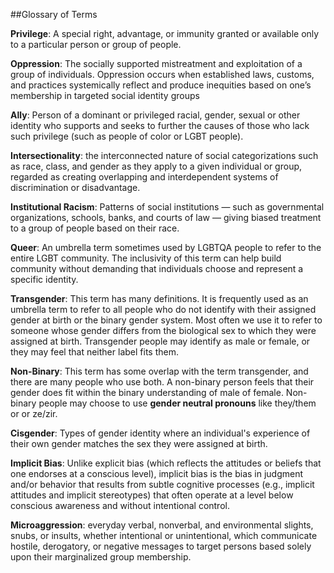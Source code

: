##Glossary of Terms


**Privilege**:  A special right, advantage, or immunity granted or available only to a particular person or group of people.

**Oppression**:  The socially supported mistreatment and exploitation of a group of individuals. Oppression occurs when established laws, customs, and practices systemically reflect and produce inequities based on one’s membership in targeted social identity groups

**Ally**: Person of a dominant or privileged racial, gender, sexual or other identity who supports and seeks to further the causes of those who lack such privilege (such as people of color or LGBT people).

**Intersectionality**: the interconnected nature of social categorizations such as race, class, and gender as they apply to a given individual or group, regarded as creating overlapping and interdependent systems of discrimination or disadvantage.

**Institutional Racism**: Patterns of social institutions — such as governmental organizations, schools, banks, and courts of law — giving biased treatment to a group of people based on their race.

**Queer**: An umbrella term sometimes used by LGBTQA people to refer to the entire LGBT community. The inclusivity of this term can help build community without demanding that individuals choose and represent a specific identity.

**Transgender**: This term has many definitions. It is frequently used as an umbrella term to refer to all people who do not identify with their assigned gender at birth or the binary gender system. Most often we use it to refer to someone whose gender differs from the biological sex to which they were assigned at birth. Transgender people may identify as male or female, or they may feel that neither label fits them.

**Non-Binary**: This term has some overlap with the term transgender, and there are many people who use both. A non-binary person feels that their gender does fit within the binary understanding of male of female. Non-binary people may choose to use **gender neutral pronouns** like they/them or or ze/zir. 

**Cisgender**: Types of gender identity where an individual's experience of their own gender matches the sex they were assigned at birth.

**Implicit Bias**: Unlike explicit bias (which reflects the attitudes or beliefs that one endorses at a conscious level), implicit bias is the bias in judgment and/or behavior that results from subtle cognitive processes (e.g., implicit attitudes and implicit stereotypes) that often operate at a level below conscious awareness and without intentional control.

**Microaggression**: everyday verbal, nonverbal, and environmental slights, snubs, or insults, whether intentional or unintentional, which communicate hostile, derogatory, or negative messages to target persons based solely upon their marginalized group membership.
